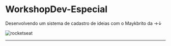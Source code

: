 # WorkshopDev-Especial

Desenvolvendo um sistema de cadastro de ideias com o Maykbrito da →↓

![rocketseat](https://user-images.githubusercontent.com/5865711/81238482-94c70400-8fd8-11ea-89dc-7e2a56b89ae5.png)

---
